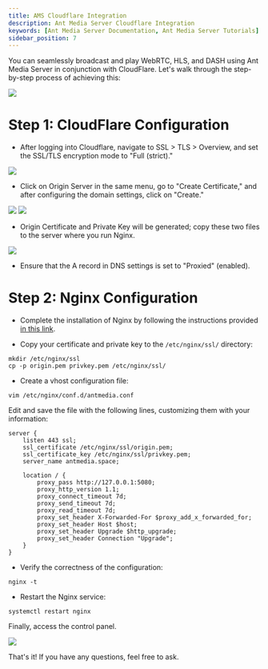 ```yaml
---
title: AMS Cloudflare Integration
description: Ant Media Server Cloudflare Integration
keywords: [Ant Media Server Documentation, Ant Media Server Tutorials]
sidebar_position: 7
---
```


You can seamlessly broadcast and play WebRTC, HLS, and DASH using Ant Media Server in conjunction with CloudFlare. Let's walk through the step-by-step process of achieving this:

![](@site/static/img/cloudflare/antmedia-cloudflare.png)

# Step 1: CloudFlare Configuration

 - After logging into Cloudflare, navigate to SSL > TLS > Overview, and
   set the SSL/TLS encryption mode to "Full (strict)."

![](@site/static/img/cloudflare/antmedia-cloudflare-1.png)

 - Click on Origin Server in the same menu, go to "Create Certificate,"
   and after configuring the domain settings, click on "Create."

![](@site/static/img/cloudflare/antmedia-cloudflare-2.png)
![](@site/static/img/cloudflare/antmedia-cloudflare-3.png)

 - Origin Certificate and Private Key will be generated; copy these two
   files to the server where you run Nginx.

![](@site/static/img/cloudflare/antmedia-cloudflare-4.png)

 - Ensure that the A record in DNS settings is set to "Proxied"
   (enabled).

# Step 2: Nginx Configuration

 - Complete the installation of Nginx by following the instructions
   provided [in this
   link](https://antmedia.io/docs/guides/clustering-and-scaling/load-balancing/nginx-load-balancer/#nginx-installation).
   
 - Copy your certificate and private key to the `/etc/nginx/ssl/`
   directory:

```
mkdir /etc/nginx/ssl
cp -p origin.pem privkey.pem /etc/nginx/ssl/
```

 - Create a vhost configuration file:

```
vim /etc/nginx/conf.d/antmedia.conf
```
Edit and save the file with the following lines, customizing them with your information:

```
server {
    listen 443 ssl;
    ssl_certificate /etc/nginx/ssl/origin.pem;
    ssl_certificate_key /etc/nginx/ssl/privkey.pem;
    server_name antmedia.space;

    location / {
        proxy_pass http://127.0.0.1:5080;
        proxy_http_version 1.1;
        proxy_connect_timeout 7d;
        proxy_send_timeout 7d;
        proxy_read_timeout 7d;
        proxy_set_header X-Forwarded-For $proxy_add_x_forwarded_for;
        proxy_set_header Host $host;
        proxy_set_header Upgrade $http_upgrade;
        proxy_set_header Connection "Upgrade";
    }
}
```

 - Verify the correctness of the configuration:

```
nginx -t
```

 - Restart the Nginx service:

```
systemctl restart nginx
```

Finally, access the control panel.

![](@site/static/img/cloudflare/antmedia-cloudflare-5.png)


That's it! If you have any questions, feel free to ask.
